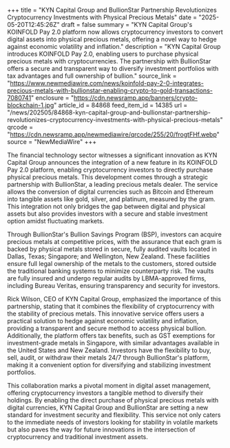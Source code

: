 +++
title = "KYN Capital Group and BullionStar Partnership Revolutionizes Cryptocurrency Investments with Physical Precious Metals"
date = "2025-05-20T12:45:26Z"
draft = false
summary = "KYN Capital Group's KOINFOLD Pay 2.0 platform now allows cryptocurrency investors to convert digital assets into physical precious metals, offering a novel way to hedge against economic volatility and inflation."
description = "KYN Capital Group introduces KOINFOLD Pay 2.0, enabling users to purchase physical precious metals with cryptocurrencies. The partnership with BullionStar offers a secure and transparent way to diversify investment portfolios with tax advantages and full ownership of bullion."
source_link = "https://www.newmediawire.com/news/koinfold-pay-2-0-integrates-precious-metals-with-bullionstar-enabling-crypto-to-gold-transactions-7080741"
enclosure = "https://cdn.newsramp.app/banners/crypto-blockchain-1.jpg"
article_id = 84868
feed_item_id = 14385
url = "/news/202505/84868-kyn-capital-group-and-bullionstar-partnership-revolutionizes-cryptocurrency-investments-with-physical-precious-metals"
qrcode = "https://cdn.newsramp.app/newmediawire/qrcode/255/20/frogtFHf.webp"
source = "NewMediaWire"
+++

<p>The financial technology sector witnesses a significant innovation as KYN Capital Group announces the integration of a new feature in its KOINFOLD Pay 2.0 platform, enabling cryptocurrency investors to directly purchase physical precious metals. This development comes through a strategic partnership with BullionStar, a leading precious metals dealer. The service allows the conversion of digital currencies such as Bitcoin and Ethereum into tangible assets like gold, silver, and platinum, measured by the gram. This integration not only bridges the gap between digital and physical assets but also provides investors with a secure and stable investment option amidst fluctuating markets.</p><p>Through BullionStar's Bullion Savings Program (BSP), investors can acquire precious metals at competitive prices, with the assurance that each gram is backed by physical metals stored in secure, fully audited vaults located in Dallas, Texas; Singapore; and Wellington, New Zealand. These facilities ensure full legal ownership of the metals to the customers, stored outside the traditional banking systems to minimize counterparty risk. The vaults are fully insured and undergo regular audits by LBMA-approved firms, including Bureau Veritas, ensuring transparency and security for investors.</p><p>Rick Wilson, CEO of KYN Capital Group, emphasized the importance of this partnership, stating that it combines the flexibility of cryptocurrency with the stability of precious metals. This innovative service offers users a practical solution to hedge against economic volatility and inflation, providing a transparent and secure method to access physical bullion. Additionally, the platform offers tax benefits, such as GST exemptions for investment-grade metals in Singapore, with similar advantages available in the United States and New Zealand. Investors have the flexibility to buy, sell, audit, or withdraw their metals 24/7 through BullionStar's platform, making it a convenient option for diversifying and stabilizing investment portfolios.</p><p>This collaboration marks a pivotal moment in digital asset management, offering cryptocurrency investors a tangible method to diversify their holdings. By enabling the direct purchase of physical precious metals with digital currencies, KYN Capital Group and BullionStar are setting a new standard for investment security and flexibility. This service not only caters to the immediate needs of investors looking for stability in volatile markets but also paves the way for future innovations in the intersection of cryptocurrency and traditional investment assets.</p>